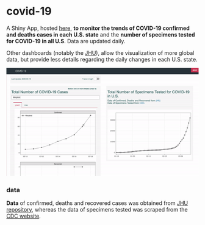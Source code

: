 
# covid-19

A Shiny App, hosted [here](https://rden.shinyapps.io/covid-19/), **to
monitor the trends of COVID-19 confirmed and deaths cases in
each U.S. state** and the **number of specimens tested for COVID-19 in
all U.S**. Data are updated daily.

Other dashboards (notably the
[JHU](https://coronavirus.jhu.edu/map.html)), allow the visualization of
more global data, but provide less details regarding the daily changes
in each U.S. state.

![Image](other/video.gif)

### data

**Data** of confirmed, deaths and recovered cases was obtained from [JHU
repository](www.github.com/CSSEGISandData/COVID-19), whereas the data of
specimens tested was scraped from the [CDC
website](https://www.cdc.gov/coronavirus/2019-ncov/cases-updates/testing-in-us.html).

